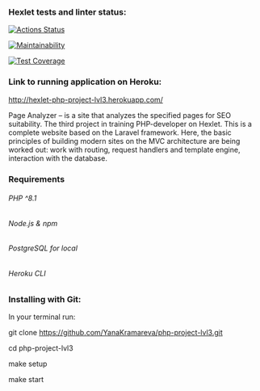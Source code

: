 ### Hexlet tests and linter status:
[![Actions Status](https://github.com/YanaKramareva/php-project-lvl3/workflows/hexlet-check/badge.svg)](https://github.com/YanaKramareva/php-project-lvl3/actions)

[![Maintainability](https://api.codeclimate.com/v1/badges/9e4ca54cfc6a6df85822/maintainability)](https://codeclimate.com/github/YanaKramareva/php-project-lvl3/maintainability)

[![Test Coverage](https://api.codeclimate.com/v1/badges/9e4ca54cfc6a6df85822/test_coverage)](https://codeclimate.com/github/YanaKramareva/php-project-lvl3/test_coverage)

### Link to running application on Heroku:
http://hexlet-php-project-lvl3.herokuapp.com/

Page Analyzer – is a site that analyzes the specified pages for SEO suitability.
The third project in training PHP-developer on Hexlet.
This is a complete website based on the Laravel framework.
Here, the basic principles of building modern sites on the MVC architecture are being worked out:
work with routing, request handlers and template engine, interaction with the database.

### Requirements
###### PHP ^8.1
###### Node.js & npm
###### PostgreSQL for local
###### Heroku CLI

### Installing with Git:

In your terminal run:

 git clone https://github.com/YanaKramareva/php-project-lvl3.git

 cd php-project-lvl3

 make setup

 make start
